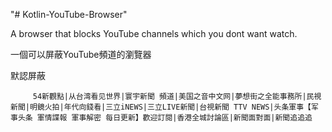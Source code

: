 "# Kotlin-YouTube-Browser" 

A browser that blocks YouTube channels which you dont want watch.

一個可以屏蔽YouTube頻道的瀏覽器

默認屏蔽

		 54新觀點|从台湾看见世界|寰宇新聞 頻道|美国之音中文网|夢想街之全能事務所|民視新聞|明鏡火拍|年代向錢看|三立iNEWS|三立LIVE新聞|台視新聞 TTV NEWS|头条軍事【军事头条 軍情諜報 軍事解密 每日更新】歡迎訂閱|香港全城討論區|新聞面對面|新聞追追追
